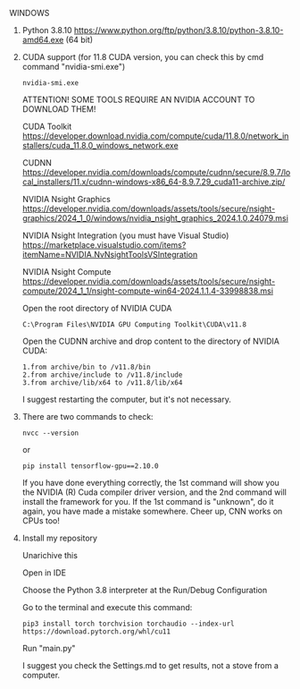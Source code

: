 WINDOWS 
 1. Python 3.8.10 https://www.python.org/ftp/python/3.8.10/python-3.8.10-amd64.exe (64 bit)
 2. CUDA support (for 11.8 CUDA version, you can check this by cmd command "nvidia-smi.exe")
    
        nvidia-smi.exe
                                                                        
      ATTENTION! SOME TOOLS REQUIRE AN NVIDIA ACCOUNT TO DOWNLOAD THEM!

      CUDA Toolkit https://developer.download.nvidia.com/compute/cuda/11.8.0/network_installers/cuda_11.8.0_windows_network.exe

      CUDNN https://developer.nvidia.com/downloads/compute/cudnn/secure/8.9.7/local_installers/11.x/cudnn-windows-x86_64-8.9.7.29_cuda11-archive.zip/

      NVIDIA Nsight Graphics https://developer.nvidia.com/downloads/assets/tools/secure/nsight-graphics/2024_1_0/windows/nvidia_nsight_graphics_2024.1.0.24079.msi

      NVIDIA Nsight Integration (you must have Visual Studio) https://marketplace.visualstudio.com/items?itemName=NVIDIA.NvNsightToolsVSIntegration

      NVIDIA Nsight Compute https://developer.nvidia.com/downloads/assets/tools/secure/nsight-compute/2024_1_1/nsight-compute-win64-2024.1.1.4-33998838.msi



      Open the root directory of NVIDIA CUDA

        C:\Program Files\NVIDIA GPU Computing Toolkit\CUDA\v11.8

      Open the CUDNN archive and drop content to the directory of NVIDIA CUDA:

        1.from archive/bin to /v11.8/bin
        2.from archive/include to /v11.8/include
        3.from archive/lib/x64 to /v11.8/lib/x64

      I suggest restarting the computer, but it's not necessary.
    
3. There are two commands to check:

       nvcc --version

   or

       pip install tensorflow-gpu==2.10.0

   If you have done everything correctly, the 1st command will show you the NVIDIA (R) Cuda compiler driver version, and the 2nd command will install the framework for you.
   If the 1st command is "unknown", do it again, you have made a mistake somewhere. Cheer up, CNN works on CPUs too!

4. Install my repository

     Unarichive this

     Open in IDE 

     Choose the Python 3.8 interpreter at the Run/Debug Configuration

     Go to the terminal and execute this command:

       pip3 install torch torchvision torchaudio --index-url https://download.pytorch.org/whl/cu11

     Run "main.py"

     I suggest you check the Settings.md to get results, not a stove from a computer.

     
       
       
   
    
      
